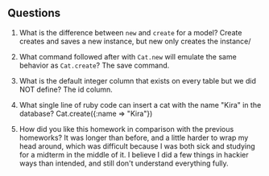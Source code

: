 ## Questions

1. What is the difference between `new` and `create` for a model?
Create creates and saves a new instance, but new only creates the instance/

2. What command followed after with `Cat.new` will emulate the same behavior as `Cat.create`?
The save command.

3. What is the default integer column that exists on every table but we did NOT define?
The id column.

4. What single line of ruby code can insert a cat with the name "Kira" in the database?
Cat.create({:name => "Kira"})

5. How did you like this homework in comparison with the previous homeworks?
It was longer than before, and a little harder to wrap my head around, which was difficult because I was both sick and studying for a midterm in the middle of it. I believe I did a few things in hackier ways than intended, and still don't understand everything fully.
